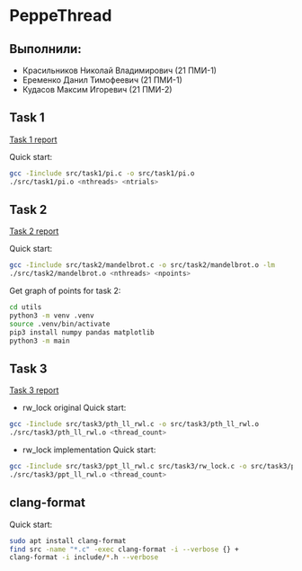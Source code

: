 # PeppeThread

## Выполнили:
* Красильников Николай Владимирович (21 ПМИ-1)
* Еременко Данил Тимофеевич (21 ПМИ-1)
* Кудасов Максим Игоревич (21 ПМИ-2)

## Task 1
[Task 1 report](https://github.com/DataBASED-Enjoyers/PeppeThread/blob/main/src/task1/report_task_1.md)

Quick start:
```bash
gcc -Iinclude src/task1/pi.c -o src/task1/pi.o
./src/task1/pi.o <nthreads> <ntrials>
```

## Task 2
[Task 2 report](https://github.com/DataBASED-Enjoyers/PeppeThread/blob/main/src/task2/report_task_2.md)

Quick start:
```bash
gcc -Iinclude src/task2/mandelbrot.c -o src/task2/mandelbrot.o -lm
./src/task2/mandelbrot.o <nthreads> <npoints>
```

Get graph of points for task 2:
```bash
cd utils
python3 -m venv .venv
source .venv/bin/activate
pip3 install numpy pandas matplotlib
python3 -m main
```

## Task 3
[Task 3 report](https://github.com/DataBASED-Enjoyers/PeppeThread/blob/main/src/task3/report_task_3.md)
* rw_lock original
Quick start:
```bash
gcc -Iinclude src/task3/pth_ll_rwl.c -o src/task3/pth_ll_rwl.o
./src/task3/pth_ll_rwl.o <thread_count>
```

* rw_lock implementation
Quick start:
```bash
gcc -Iinclude src/task3/ppt_ll_rwl.c src/task3/rw_lock.c -o src/task3/ppt_ll_rwl.o
./src/task3/ppt_ll_rwl.o <thread_count>
```

## clang-format
Quick start:
```bash
sudo apt install clang-format
find src -name "*.c" -exec clang-format -i --verbose {} +
clang-format -i include/*.h --verbose
```
